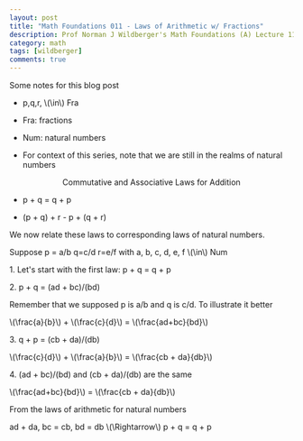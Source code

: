 ```yaml
---
layout: post
title: "Math Foundations 011 - Laws of Arithmetic w/ Fractions"
description: Prof Norman J Wildberger's Math Foundations (A) Lecture 11
category: math
tags: [wildberger]
comments: true
---
```


<head>
<script async='async' src='https://cdnjs.cloudflare.com/ajax/libs/mathjax/2.7.1/MathJax.js?config=TeX-AMS_CHTML,Safe' type='text/javascript'>
</script>
</head>
<p>Some notes for this blog post</p>
<ul>
<li><p>p,q,r, \(\in\) Fra</p></li>
<li><p>Fra: fractions</p></li>
<li><p>Num: natural numbers</p></li>
<li><p>For context of this series, note that we are still in the realms of natural numbers</p></li>
</ul>

<!-- more -->  


<center><p>Commutative and Associative Laws for Addition</p></center>

<ul>
<li><p>p + q = q + p</p></li>
<li><p>(p + q) + r - p + (q + r)</p></li>
</ul>

We now relate these laws to corresponding laws of natural numbers.

<p>Suppose p = a/b  q=c/d  r=e/f with a, b, c, d, e, f \(\in\) Num</p>

<p>1. Let's start with the first law: p + q = q + p</p>

<p>2. p + q = (ad + bc)/(bd)</p>

<p>Remember that we supposed p is a/b and q is c/d. To illustrate it better</p>

<p>\(\frac{a}{b}\) + \(\frac{c}{d}\) = \(\frac{ad+bc}{bd}\)</p>

<p>3. q + p = (cb + da)/(db)</p>

<p>\(\frac{c}{d}\) + \(\frac{a}{b}\)  = \(\frac{cb + da}{db}\)</p>

<p>4. (ad + bc)/(bd) and (cb + da)/(db) are the same</p>

<p>\(\frac{ad+bc}{bd}\) = \(\frac{cb + da}{db}\)</p>

From the laws of arithmetic for natural numbers

<p>ad + da, bc = cb, bd = db \(\Rightarrow\) p + q = q + p</p>
